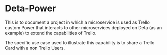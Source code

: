 # Deta-Power
This is to document a project in which a microservice is used as Trello custom Power that interacts to other microservices deployed on Deta (as an example) to extend the capabilities of Trello.

The specific use case used to illustrate this capability is to share a Trello Card with a non Trello Users.
